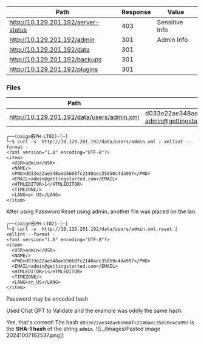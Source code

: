 

| Path                                | Response | Value          |
| ----------------------------------- | -------- | -------------- |
| http://10.129.201.192/server-status | 403      | Sensitive Info |
| http://10.129.201.192/admin         | 301      | Admin Info     |
| http://10.129.201.192/data          | 301      |                |
| http://10.129.201.192/backups       | 301      |                |
| http://10.129.201.192/plugins       | 301      |                |

### Files

| Path                                       | Data                                                                                               |
| ------------------------------------------ | -------------------------------------------------------------------------------------------------- |
| http://10.129.201.192/data/users/admin.xml |   <PWD>d033e22ae348aeb5660fc2140aec35850c4da997</PWD><br>  <EMAIL>admin@gettingstarted.com</EMAIL> |



```
┌──(paige㉿PH-LT02)-[~]
└─$ curl -s  http://10.129.201.192/data/users/admin.xml | xmllint --format - 
<?xml version="1.0" encoding="UTF-8"?>
<item>
  <USR>admin</USR>
  <NAME/>
  <PWD>d033e22ae348aeb5660fc2140aec35850c4da997</PWD>
  <EMAIL>admin@gettingstarted.com</EMAIL>
  <HTMLEDITOR>1</HTMLEDITOR>
  <TIMEZONE/>
  <LANG>en_US</LANG>
</item>
```

After using Password Reset using admin, another file was placed on the lan.

```console
┌──(paige㉿PH-LT02)-[~]
└─$ curl -s  http://10.129.201.192/data/users/admin.xml.reset | xmllint --format - 
<?xml version="1.0" encoding="UTF-8"?>
<item>
  <USR>admin</USR>
  <NAME/>
  <PWD>d033e22ae348aeb5660fc2140aec35850c4da997</PWD>
  <EMAIL>admin@gettingstarted.com</EMAIL>
  <HTMLEDITOR>1</HTMLEDITOR>
  <TIMEZONE/>
  <LANG>en_US</LANG>
</item>
```

Password may be encoded hash

Used Chat GPT to Validate and the example was oddly the same hash:

Yes, that's correct! The hash `d033e22ae348aeb5660fc2140aec35850c4da997` is the **SHA-1 hash** of the string **`admin`**.
![[../Images/Pasted image 20241007162537.png]]